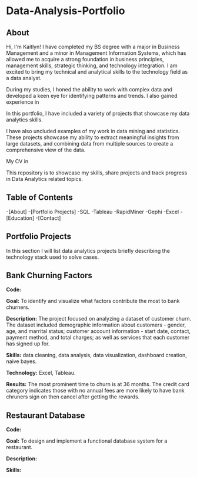 # Data-Analysis-Portfolio
## About
Hi, I'm Kaitlyn! I have completed my BS degree with a major in Business Management and a minor in Management Information Systems, which has allowed me to acquire a strong foundation in business principles, management skills, strategic thinking, and technology integration. I am excited to bring my technical and analytical skills to the technology field as a data analyst.

During my studies, I honed the ability to work with complex data and developed a keen eye for identifying patterns and trends. I also gained experience in 

In this portfolio, I have included a variety of projects that showcase my data analytics skills. 

I have also uncluded examples of my work in data mining and statistics. These projects showcase my ability to extract meaningful insights from large datasets, and combining data from multiple sources to create a comprehensive view of the data.

My CV in 

This repository is to showcase my skills, share projects and track progress in Data Analytics related topics.

## Table of Contents
-[About] 
-[Portfolio Projects] 
  -SQL
  -Tableau
  -RapidMiner
  -Gephi
  -Excel
-[Education] 
-[Contact] 

## Portfolio Projects
In this section I will list data analytics projects briefly describing the technology stack used to solve cases.

## Bank Churning Factors
**Code:**

**Goal:** To identify and visualize what factors contribute the most to bank churners.

**Description:** The project focused on analyzing a dataset of customer churn. The dataset included demographic information about customers - gender, age, and marrital status; customer account information - start date, contact, payment method, and total charges; as well as services that each customer has signed up for.

**Skills:** data cleaning, data analysis, data visualization, dashboard creation, naive bayes.

**Technology:** Excel, Tableau.

**Results:** The most prominent time to churn is at 36 months. The credit card category indicates those with no annual fees are more likely to have bank chruners sign on then cancel after getting the rewards.

## Restaurant Database
**Code:**

**Goal:** To design and implement a functional database system for a restaurant.

**Description:** 

**Skills:** 
